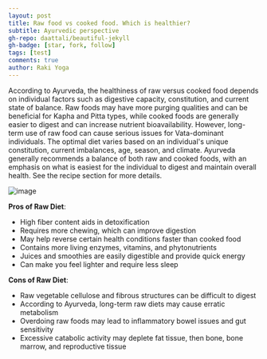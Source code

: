 ```yaml
---
layout: post
title: Raw food vs cooked food. Which is healthier? 
subtitle: Ayurvedic perspective
gh-repo: daattali/beautiful-jekyll
gh-badge: [star, fork, follow]
tags: [test]
comments: true
author: Raki Yoga
---
```



According to Ayurveda, the healthiness of raw versus cooked food depends on individual factors such as digestive capacity, constitution, and current state of balance. Raw foods may have more purging qualities and can be beneficial for Kapha and Pitta types, while cooked foods are generally easier to digest and can increase nutrient bioavailability. However, long-term use of raw food can cause serious issues for Vata-dominant individuals. The optimal diet varies based on an individual's unique constitution, current imbalances, age, season, and climate. Ayurveda generally recommends a balance of both raw and cooked foods, with an emphasis on what is easiest for the individual to digest and maintain overall health. See the recipe section for more details.

![image](https://github.com/rakiyoga/rakiyoga.github.io/assets/32105064/9006c0aa-0fc3-4a70-a2f9-b72294b63399)



**Pros of Raw Diet**:
- High fiber content aids in detoxification
- Requires more chewing, which can improve digestion
- May help reverse certain health conditions faster than cooked food
- Contains more living enzymes, vitamins, and phytonutrients
- Juices and smoothies are easily digestible and provide quick energy
- Can make you feel lighter and require less sleep

**Cons of Raw Diet**:
- Raw vegetable cellulose and fibrous structures can be difficult to digest
- According to Ayurveda, long-term raw diets may cause erratic metabolism
- Overdoing raw foods may lead to inflammatory bowel issues and gut sensitivity
- Excessive catabolic activity may deplete fat tissue, then bone, bone marrow, and reproductive tissue


